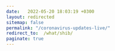 ```yaml
---
date:   2022-05-20 18:03:19 +0300
layout: redirected
sitemap: false
permalink: "/coronavirus-updates-live/"
redirect_to:  /what/shib/
paginate: true
---
```

